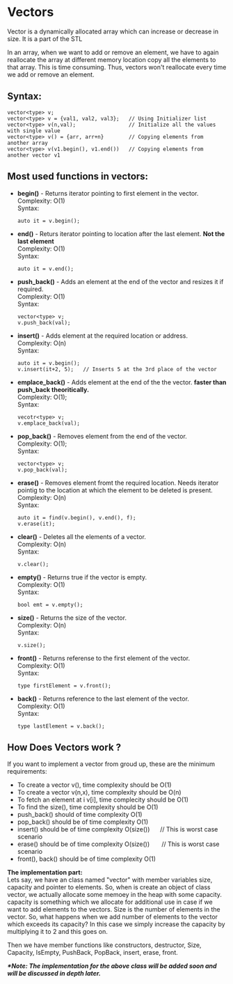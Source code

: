 # Vectors

Vector is a dynamically allocated array which can increase or decrease in size. It is a part of the STL

In an array, when we want to add or remove an element, we have to again reallocate the array at different memory location copy all the elements to that array. This is time consuming. Thus, vectors won't reallocate every time we add or remove an element.

## Syntax:

```
vector<type> v;
vector<type> v = {val1, val2, val3};   // Using Initializer list
vector<type> v(n,val);                 // Initialize all the values with single value
vector<type> v() = {arr, arr+n}        // Copying elements from another array
vector<type> v(v1.begin(), v1.end())   // Copying elements from another vector v1
```

## Most used functions in vectors:

- **begin()** - Returns iterator pointing to first element in the vector.  
  Complexity: O(1)  
  Syntax:
  ```
  auto it = v.begin();
  ```
- **end()** - Returs iterator pointing to location after the last element. **Not the last element**  
  Complexity: O(1)  
  Syntax:
  ```
  auto it = v.end();
  ```
- **push_back()** - Adds an element at the end of the vector and resizes it if required.  
  Complexity: O(1)  
  Syntax:
  ```
  vector<type> v;
  v.push_back(val);
  ```
- **insert()** - Adds element at the required location or address.  
  Complexity: O(n)  
  Syntax:
  ```
  auto it = v.begin();
  v.insert(it+2, 5);   // Inserts 5 at the 3rd place of the vector
  ```
- **emplace_back()** - Adds element at the end of the the vector. **faster than push_back theoritically.**  
  Complexity: O(1);  
  Syntax:
  ```
  vecotr<type> v;
  v.emplace_back(val);
  ```
- **pop_back()** - Removes element from the end of the vector.  
  Complexity: O(1);  
  Syntax:
  ```
  vector<type> v;
  v.pop_back(val);
  ```
- **erase()** - Removes element fromt the required location. Needs iterator pointig to the location at which the element to be deleted is present.  
  Complexity: O(n)  
  Syntax:
  ```
  auto it = find(v.begin(), v.end(), f);
  v.erase(it);
  ```
- **clear()** - Deletes all the elements of a vector.  
  Complexity: O(n)  
  Syntax:
  ```
  v.clear();
  ```
- **empty()** - Returns true if the vector is empty.  
  Complexity: O(1)  
  Syntax:
  ```
  bool emt = v.empty();
  ```
- **size()** - Returns the size of the vector.  
  Complexity: O(n)  
  Syntax:
  ```
  v.size();
  ```
- **front()** - Returns referense to the first element of the vector.  
  Complexity: O(1)  
  Syntax:
  ```
  type firstElement = v.front();
  ```
- **back()** - Returns reference to the last element of the vector.  
  Complexity: O(1)  
  Syntax:
  ```
  type lastElement = v.back();
  ```

## How Does Vectors work ?

If you want to implement a vector from groud up, these are the minimum requirements:

- To create a vector v(), time complexity should be O(1)
- To create a vector v(n,x), time complexity should be O(n)
- To fetch an element at i v[i], time complecity should be O(1)
- To find the size(), time complexity should be O(1)
- push_back() should of time complexity O(1)
- pop_back() should be of time complexity O(1)
- insert() should be of time complexity O(size()) &nbsp;&nbsp;&nbsp;&nbsp; // This is worst case scenario
- erase() should be of time complexity O(size()) &nbsp;&nbsp;&nbsp;&nbsp;&nbsp; // This is worst case scenario
- front(), back() should be of time complexity O(1)

**The implementation part:**  
Lets say, we have an class named "vector" with member variables size, capacity and pointer to elements. So, when is create an object of class vector, we actually allocate some memoey in the heap with some capacity. capacity is something which we allocate for additional use in case if we want to add elements to the vectors. Size is the number of elements in the vector. So, what happens when we add number of elements to the vector which exceeds its capacity? In this case we simply increase the capacity by multiplying it to 2 and this goes on.

Then we have member functions like constructors, destructor, Size, Capacity, IsEmpty, PushBack, PopBack, insert, erase, front.

**_\*Note: The implementation for the above class will be added soon and will be discussed in depth later._**
